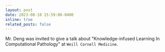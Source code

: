 ```yaml
---
layout: post
date: 2023-08-18 15:59:00-0400
inline: true
related_posts: false
---
```


Mr. Deng was invited to give a talk about "Knowledge-infused Learning In Computational Pathology" at `Weill Cornell Medicine`.
